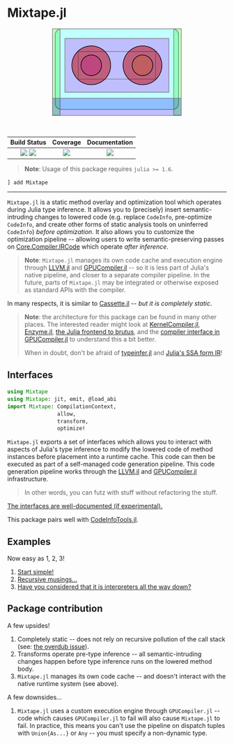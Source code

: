 # Mixtape.jl

<p align="center">
<img height="200" src="assets/mixtape.png"/>
</p>
<br>

| **Build Status**                                       | **Coverage**                    | **Documentation** |
|:------------------------------------------------------:|:-------------------------------:|:-----------------:|
| [![][gha-1.6-img]][gha-url] [![][gha-nightly-img]][gha-url] | [![][codecov-img]][codecov-url] | [![][dev-docs-img]][dev-docs-url] |

[gha-1.6-img]: https://github.com/JuliaCompilerPlugins/Mixtape.jl/workflows/julia-1.6/badge.svg
[gha-nightly-img]: https://github.com/JuliaCompilerPlugins/Mixtape.jl/workflows/julia-nightly/badge.svg
[gha-url]: https://github.com/JuliaCompilerPlugins/Mixtape.jl/actions
[codecov-img]: https://codecov.io/github/JuliaCompilerPlugins/Mixtape.jl/badge.svg?branch=master
[codecov-url]: https://codecov.io/github/JuliaCompilerPlugins/Mixtape.jl?branch=master
[dev-docs-img]: https://img.shields.io/badge/docs-dev-blue.svg
[dev-docs-url]: https://JuliaCompilerPlugins.github.io/Mixtape.jl/dev

> **Note**: Usage of this package requires `julia >= 1.6`.

```
] add Mixtape
```

---

`Mixtape.jl` is a static method overlay and optimization tool which operates during Julia type inference. It allows you to (precisely) insert semantic-intruding changes to lowered code (e.g. replace `CodeInfo`, pre-optimize `CodeInfo`, and create other forms of static analysis tools on uninferred `CodeInfo`) _before optimization_. It also allows you to customize the optimization pipeline -- allowing users to write semantic-preserving passes on [Core.Compiler.IRCode](https://github.com/JuliaLang/julia/blob/master/base/compiler/ssair/ir.jl) which operate _after inference_.

> **Note**: `Mixtape.jl` manages its own code cache and execution engine through [LLVM.jl](https://github.com/maleadt/LLVM.jl) and [GPUCompiler.jl](https://github.com/JuliaGPU/GPUCompiler.jl) -- so it is less part of Julia's native pipeline, and closer to a separate compiler pipeline. In the future, parts of `Mixtape.jl` may be integrated or otherwise exposed as standard APIs with the compiler.

In many respects, it is similar to [Cassette.jl](https://github.com/JuliaLabs/Cassette.jl) -- _but it is completely static_.

> **Note**: the architecture for this package can be found in many other places. The interested reader might look at [KernelCompiler.jl](https://github.com/vchuravy/KernelCompiler.jl), [Enzyme.jl](https://github.com/wsmoses/Enzyme.jl), [the Julia frontend to brutus](https://github.com/JuliaLabs/brutus/blob/master/Brutus/src/Brutus.jl), and the [compiler interface in GPUCompiler.jl](https://github.com/JuliaGPU/GPUCompiler.jl/blob/master/src/interface.jl) to understand this a bit better.
>
> When in doubt, don't be afraid of [typeinfer.jl](https://github.com/JuliaLang/julia/blob/master/base/compiler/typeinfer.jl) and [Julia's SSA form IR](https://github.com/JuliaLang/julia/tree/master/base/compiler/ssair)!

## Interfaces

```julia
using Mixtape
using Mixtape: jit, emit, @load_abi
import Mixtape: CompilationContext, 
                allow, 
                transform, 
                optimize!
```

`Mixtape.jl` exports a set of interfaces which allows you to interact with aspects of Julia's type inference to modify the lowered code of method instances before placement into a runtime cache. This code can then be executed as part of a self-managed code generation pipeline. This code generation pipeline works through the [LLVM.jl](https://github.com/maleadt/LLVM.jl) and [GPUCompiler.jl](https://github.com/JuliaGPU/GPUCompiler.jl) infrastructure.

> In other words, you can futz with stuff without refactoring the stuff.

[The interfaces are well-documented (if experimental).](https://JuliaCompilerPlugins.github.io/Mixtape.jl/dev/)

This package pairs well with [CodeInfoTools.jl](https://github.com/JuliaCompilerPlugins/CodeInfoTools.jl).

## Examples

Now easy as 1, 2, 3!

1. [Start simple!](https://github.com/JuliaCompilerPlugins/Mixtape.jl/blob/master/examples/simple.jl)
2. [Recursive musings...](https://github.com/JuliaCompilerPlugins/Mixtape.jl/blob/master/examples/recursion.jl)
3. [Have you considered that it is interpreters all the way down?](https://github.com/JuliaCompilerPlugins/Mixtape.jl/blob/master/examples/cassette.jl)

## Package contribution

A few upsides!

1. Completely static -- does not rely on recursive pollution of the call stack (see: [the overdub issue](https://julia.mit.edu/Cassette.jl/stable/overdub.html)).
2. Transforms operate pre-type inference -- all semantic-intruding changes happen before type inference runs on the lowered method body.
3. `Mixtape.jl` manages its own code cache -- and doesn't interact with the native runtime system (see above).

A few downsides...

1. `Mixtape.jl` uses a custom execution engine through `GPUCompiler.jl` -- code which causes `GPUCompiler.jl` to fail will also cause `Mixtape.jl` to fail. In practice, this means you can't use the pipeline on dispatch tuples with `Union{As...}` or `Any` -- you must specify a non-dynamic type.
